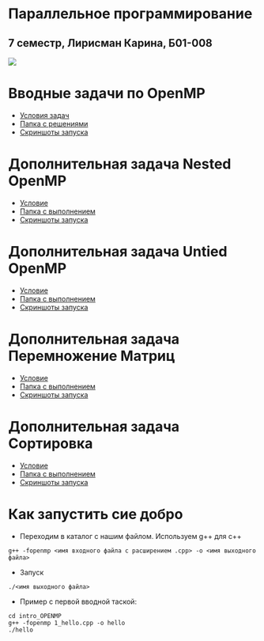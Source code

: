 # Параллельное программирование
## 7 семестр, Лирисман Карина, Б01-008

<image src="fall.jpg">

# Вводные задачи по OpenMP
* [Условия задач](https://docs.yandex.ru/docs/view?url=ya-disk-public%3A%2F%2FWWP6MJYY23lknWYddiCjurF%2Bel9RP1Tjq4%2FNlfbEvlVSpPZTM6ekRDZrI19xQEcpiyh0ufqrE%2B6HoJ72QHZn3Q%3D%3D%3A%2F%D0%92%D0%B2%D0%BE%D0%B4%D0%BD%D1%8B%D0%B5%20%D0%B7%D0%B0%D0%B4%D0%B0%D1%87%D0%B8%20%D0%BF%D0%BE%20OpenMP.pdf&name=%D0%92%D0%B2%D0%BE%D0%B4%D0%BD%D1%8B%D0%B5%20%D0%B7%D0%B0%D0%B4%D0%B0%D1%87%D0%B8%20%D0%BF%D0%BE%20OpenMP.pdf&nosw=1)
* [Папка с решениями](/intro_OPENMP/)
* [Скриншоты запуска](/intro_OPENMP/README.md)

# Дополнительная задача Nested OpenMP
* [Условие](https://docs.yandex.ru/docs/view?url=ya-disk-public%3A%2F%2FWWP6MJYY23lknWYddiCjurF%2Bel9RP1Tjq4%2FNlfbEvlVSpPZTM6ekRDZrI19xQEcpiyh0ufqrE%2B6HoJ72QHZn3Q%3D%3D%3A%2F%D0%94%D0%BE%D0%BF%D0%BE%D0%BB%D0%BD%D0%B8%D1%82%D0%B5%D0%BB%D1%8C%D0%BD%D0%B0%D1%8F_%D0%B7%D0%B0%D0%B4%D0%B0%D1%87%D0%B0_OpenMP_Nested.pdf&name=%D0%94%D0%BE%D0%BF%D0%BE%D0%BB%D0%BD%D0%B8%D1%82%D0%B5%D0%BB%D1%8C%D0%BD%D0%B0%D1%8F_%D0%B7%D0%B0%D0%B4%D0%B0%D1%87%D0%B0_OpenMP_Nested.pdf&nosw=1)
* [Папка с выполнением](additional_tasks/nested_omp/)
* [Скриншоты запуска](additional_tasks/nested_omp/README.md)

# Дополнительная задача Untied OpenMP
* [Условие](https://docs.yandex.ru/docs/view?url=ya-disk-public%3A%2F%2FWWP6MJYY23lknWYddiCjurF%2Bel9RP1Tjq4%2FNlfbEvlVSpPZTM6ekRDZrI19xQEcpiyh0ufqrE%2B6HoJ72QHZn3Q%3D%3D%3A%2F%D0%94%D0%BE%D0%BF%D0%BE%D0%BB%D0%BD%D0%B8%D1%82%D0%B5%D0%BB%D1%8C%D0%BD%D0%B0%D1%8F%20%D0%B7%D0%B0%D0%B4%D0%B0%D1%87%D0%B0_OpenMP_untied.pdf&name=%D0%94%D0%BE%D0%BF%D0%BE%D0%BB%D0%BD%D0%B8%D1%82%D0%B5%D0%BB%D1%8C%D0%BD%D0%B0%D1%8F%20%D0%B7%D0%B0%D0%B4%D0%B0%D1%87%D0%B0_OpenMP_untied.pdf&nosw=1)
* [Папка с выполнением](additional_tasks/untied_tasks/)
* [Скриншоты запуска](additional_tasks/untied_tasks/README.md)

# Дополнительная задача Перемножение Матриц
* [Условие](https://docs.yandex.ru/docs/view?url=ya-disk-public%3A%2F%2FWWP6MJYY23lknWYddiCjurF%2Bel9RP1Tjq4%2FNlfbEvlVSpPZTM6ekRDZrI19xQEcpiyh0ufqrE%2B6HoJ72QHZn3Q%3D%3D%3A%2F%D0%94%D0%BE%D0%BF%D0%BE%D0%BB%D0%BD%D0%B8%D1%82%D0%B5%D0%BB%D1%8C%D0%BD%D0%B0%D1%8F_%D0%B7%D0%B0%D0%B4%D0%B0%D1%87%D0%B0_%D0%BF%D0%B5%D1%80%D0%B5%D0%BC%D0%BD%D0%BE%D0%B6%D0%B5%D0%BD%D0%B8%D0%B5_%D0%BC%D0%B0%D1%82%D1%80%D0%B8%D1%86.pdf&name=%D0%94%D0%BE%D0%BF%D0%BE%D0%BB%D0%BD%D0%B8%D1%82%D0%B5%D0%BB%D1%8C%D0%BD%D0%B0%D1%8F_%D0%B7%D0%B0%D0%B4%D0%B0%D1%87%D0%B0_%D0%BF%D0%B5%D1%80%D0%B5%D0%BC%D0%BD%D0%BE%D0%B6%D0%B5%D0%BD%D0%B8%D0%B5_%D0%BC%D0%B0%D1%82%D1%80%D0%B8%D1%86.pdf)
* [Папка с выполнением](additional_tasks/matrix/)
* [Скриншоты запуска](additional_tasks/matrix/README.md)

# Дополнительная задача Сортировка
* [Условие](https://docs.yandex.ru/docs/view?url=ya-disk-public%3A%2F%2FWWP6MJYY23lknWYddiCjurF%2Bel9RP1Tjq4%2FNlfbEvlVSpPZTM6ekRDZrI19xQEcpiyh0ufqrE%2B6HoJ72QHZn3Q%3D%3D%3A%2F%D0%94%D0%BE%D0%BF%D0%BE%D0%BB%D0%BD%D0%B8%D1%82%D0%B5%D0%BB%D1%8C%D0%BD%D0%B0%D1%8F%20%D0%B7%D0%B0%D0%B4%D0%B0%D1%87%D0%B0_OpenMP_%D1%81%D0%BE%D1%80%D1%82%D0%B8%D1%80%D0%BE%D0%B2%D0%BA%D0%B0.pdf&name=%D0%94%D0%BE%D0%BF%D0%BE%D0%BB%D0%BD%D0%B8%D1%82%D0%B5%D0%BB%D1%8C%D0%BD%D0%B0%D1%8F%20%D0%B7%D0%B0%D0%B4%D0%B0%D1%87%D0%B0_OpenMP_%D1%81%D0%BE%D1%80%D1%82%D0%B8%D1%80%D0%BE%D0%B2%D0%BA%D0%B0.pdf&nosw=1)
* [Папка с выполнением](additional_tasks/sort/)
* [Скриншоты запуска](additional_tasks/sort/README.md)

# Как запустить сие добро

* Переходим в каталог с нашим файлом. Используем g++ для с++ 
```
g++ -fopenmp <имя входного файла с расширением .cpp> -o <имя выходного файла>
```

* Запуск
```
./<имя выходного файла>
```

* Пример с первой вводной таской:
```
cd intro_OPENMP
g++ -fopenmp 1_hello.cpp -o hello
./hello
```